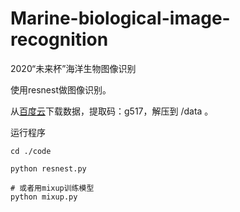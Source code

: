 # Marine-biological-image-recognition
2020“未来杯”海洋生物图像识别

使用resnest做图像识别。

从[百度云](https://pan.baidu.com/s/1jsEA0GMFjvHOhCr5uyiBug)下载数据，提取码：g517，解压到 /data 。

运行程序
```
cd ./code

python resnest.py

# 或者用mixup训练模型
python mixup.py
```
